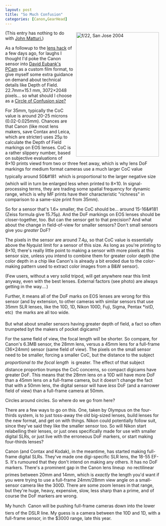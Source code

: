 ```yaml
---
layout: post
title: "So Much Confusion"
categories: [Canon,GearHead]
---
```

<a href="/photo/journal/sharp04.html"><img src="http://www.botzilla.com/bpix/sharp04.jpg" width=267 height=400 hspace=8 vspace=6 border=0 align="right" title="f/22, San Jose 2004"></a>(This entry has nothing to do with <a href="http://circles-of-confusion.com/" target="linkframe">John Matturi.</a>)

As a followup to the <a href="/blog/archives/000280.html">lens hack</a> of a few days ago, for laughs I thought I'd poke the Canon sensor into <a href="http://www.davideubank.com/" target="linkframe">David Eubank's PCam</a> as a custom film format, to give myself some extra guidance on demand about technical details like Depth of Field. 22.7mm&#215;15.1 mm, 3072&#215;2048 pixels... so what should I choose as a <a href="http://tangentsoft.net/fcalc/help/CoC.htm" target="linkframe">Circle of Confusion size?</a>

For 35mm, typically the CoC value is around 20-25 microns (0.02-0.025mm). Chances are that Canon (like most lens makers, save Contax and Leica, which are stricter) uses 25&#181; to calculate the Depth of Field markings on EOS lenses. CoC is a rather slippery number, based on subjective evaluations of 8&#215;10 prints viewd from two or three feet away, which is why lens DoF markings for medium format cameras use a much larger CoC value &#151; typically around 50&#181 &#151;  which is proportional to the larger negative size (which will in turn be enlarged less when printed to 8&#215;10. In signal-processing terms, they are trading some spatial frequency for dynamic range, which is why MF prints have their characteristic "richness" in comparison to a same-size print from 35mm).

So for a sensor that's 1.6&#215; smaller, the CoC should be... around 15-16&#181 (Zeiss formula give 15.75&#181;). And the DoF markings on EOS lenses should be closer-together, too. But can the sensor get to that precision? And what about the change in field-of-view for smaller sensors? Don't small sensors give you <i>greater</i> DoF?

The pixels in the sensor are around 7.4&#181;, so that CoC value is essentially above the Nyquist limit for a sensor of this size. As long as you're printing to 8&#215;10, there's really little point to making a sensor with more pixels at this sensor size, unless you intend to combine them for greater color depth (the color depth in a chip like Canon's is already a bit eroded due to the color-making pattern used to extract color images from a B&W sensor).

(Few users, without a very solid tripod, will get anywhere near this limit anyway, even with the best lenses. External factors (see photo) are always getting in the way....)

Further, it means all of the DoF marks on EOS lenses are wrong for this sensor (and by extension, to other cameras with similar sensors that use 35mm SLR lenses, like the 10D, 1D, Nikon 100D, Fuji, Sigma, Pentax *istD, etc) &#151; the marks are all too wide.

But what about smaller sensors having greater depth of field, a fact so often trumpeted byt the makers of pocket digicams?

For the same field of view, the focal length will be shorter. So compare, for Canon's 6.3MB sensor, the 28mm lens, versus a 45mm lens for a full-frame (36&#215;24mm) sensor (same field of view). The pixels on the small sensor need to be smaller, forcing a smaller CoC, but the distance to the subject &#151; <i>proportional to the focal length</i> &#151; is greater. The effect of that subject distance proportion trumps the CoC concerns, so compact digicams have greater DoF. This means that the 28mm lens on a 10D will have more DoF than a 45mm lens on a full-frame camera, but it doesn't change the fact that with a 50mm lens, the digital sensor will have <i>less</i> DoF (and a narrower field of view) than a full-frame camera at 50mm.

Circles around circles. So where do we go from here?

There are a few ways to go on this. One, taken by Olympus on the four-thirds system, is to just toss-away the old big-sized lenses, build lenses for the new format, and get on with things. Nikon could potentially follow suit, since they've said they like the smaller sensor too. So will Nikon start relabelling their lenses, or just ones specifically made for use with smaller digital SLRs, or just live with the erroneous DoF markers, or start making four-thirds lenses?

Canon (and Contax and Kodak), in the meantime, has started making full-frame digital SLRs. They've made one digi-specific SLR lens, the 18-55 EF-S. It's rumoured that they don't intend on making any others. It has no DoF markers. There's a prominent gap in the Canon lens lineup &#151; no rectilinear primes between 20mm and 14mm, which is <i>exactly</i> the length you'd want if you were trying to use a full-frame 24mm/28mm view angle on a small-sensor camera like the 300D. There are some zoom lenses in that range, but they're huge, heavy, expensive, slow, less sharp than a prime, and of course the DoF markers are wrong.

My hunch &#151; Canon will be pushing full-frame cameras down into the lower tiers of the DSLR line. My guess is a camera between the 10D and 1D, with a full-frame sensor, in the $3000 range, late this year.

<!--more-->

